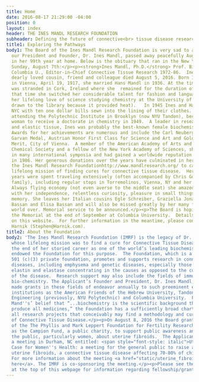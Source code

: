 ```yaml
---
title: Home
date: 2016-08-17 21:29:00 -04:00
position: 0
layout: index
header: THE INES MANDL RESEARCH FOUNDATION
subheader: Defining the future of connective<br> tissue disease research
title1: Exploring the Pathways
body1: The Board of the Ines Mandl Research Foundation is very sad to announce that
  our President and Founder, Dr. Ines Mandl, passed away peacefully August 5, 2016
  in her 99th year at home. Below is the obituary that ran in the New York Times on
  Sunday, August 7th:</p><p><strong>Ines Mandl, Ph.D.</strong> Prof. Biochemistry,
  Columbia U., Editor-in–Chief Connective Tissue Research 1972-86.  Ines Mandl, a
  dearly loved cousin, friend and colleague died August 5, 2016. Born Ines Hochmuth
  in Vienna, April 19, 1917, she married Hans Mandl in 1936. At the time of the Anschluss,she
  was stranded in Cork, Ireland where she  remained for the duration of the War. During
  that time she switched her considerable talent for fashion and languages to begin
  her lifelong love of science studying chemistry at the University of Cork (she was
  drawn to the library because it provided heat).   In 1945 Ines and Hans flew to
  NYC with ten one dollar bills sewn into the lining of their clothes. She soon began
  attending the Polytechnic Institute in Brooklyn (now NYU Tandon), becoming the first
  woman to receive a doctorate in chemistry in 1949.  A leader in research on enzymes
  and elastic tissue, Ines was probably the best-known female biochemist of her generation.
  Awards for her achievements are numerous and include the Carl Neuberg Medal, the
  Garvan Medal, Austrian Honor First Class for Science and Art and Golden Honor for
  Merit, City of Vienna.  A member of the American Academy of Arts and Sciences, American
  Chemical Society and a fellow of the New York Academy of Sciences, she participated
  in many international symposia and had gained a worldwide reputation when she retired
  in 1986. Her generous donations over the years have culminated in her creation of
  the Ines Mandl Research Foundationhttp://www.mandlresearch.org/ to carry on her
  lifelong mission of finding cures for connective tissue disease.  Her retirement
  years were spent traveling extensively (often accompanied by Chris Gorton and his
  family), including regular stops in Torremolinos, Vienna, NY and her beloved Maui.
  Always flying economy (not even averse to the middle seat) she amazed her friends
  with her independence, relentless curiosity, pleasure in small things and encyclopedic
  memory. She leaves her Italian cousins Egle Schreiber, Graziella Jona, Marianne
  Bassan and Elisa Bassan and will also be missed greatly by her many friends the
  world over. Memorial service to be announced.</p><p>The Board is hoping to schedule
  the Memorial at the end of September at Columbia University.  Details will be posted
  on this website.  For further information in the meantime, please contact Steve
  Harnik (Stephen@Harnik.com).
title2: About the Foundation
body2: 'The Ines Mandl Research Foundation (IMRF) is the legacy of Dr. Ines Mandl
  whose lifelong mission was to find a cure for Connective Tissue Diseases. Towards
  the end of her storied career as one of the world’s leading biochemists, Dr. Mandl
  endowed the Foundation for this purpose.  The Foundation, which is a duly qualified
  501 (c)(3) private foundation, promotes and supports research in connective tissue
  diseases, including emphysema and genetic diseases, especially those related to
  elastin and elastase concentrating in the causes as opposed to the cure or treatment
  of the disease.  Research support may also include the fields of immunology and
  bio-chemistry. The Applicant’s Founder and President, Dr. Ines Mandl, has heretofore
  made grants in these fields of endeavor annually to such preeminent educational
  institutions as the American Friends of the Hebrew University, Tandon School of
  Engineering (previously, NYU Polytechnic) and Columbia University.  Following Dr.
  Mand''s’ belief that “...biochemistry is the scientific background that helps to
  produce all medicines,” the Foundation has a sufficiently broad charter to support
  all research projects that conceivably may find a methodology and cure for the treatment
  of Connective Tissue Disease.</p><p>On August 8, 2016 the Board granted the application
  of the The Phyllis and Mark Leppert Foundation for Fertility Research, also known
  as the Campion Fund, a public charity, to support public awareness and to educate
  the public, particularly women, about uterine fibroids.  The Applicant is organizing
  a meeting in Durham, NC entitled: <span style="font-style: italic">Uterine Fibroids:  A
  Case for Women''s Health: a meeting for the general public to raise awareness of
  uterine fibroids, a connective tissue disease affecting 70-80% of childbearing women.</span>
  For more information about the meeting <a href="static/uterine_fibroids.pdf" target="_blank">click
  here</a>. The IMRF is co-sponsoring the meeting.</p><p>Please see the “Apply” tab
  at the top of this webpage for information regarding fellowship/grant applications.'
---
```



